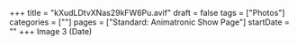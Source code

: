 +++
title = "kXudLDtvXNas29kFW6Pu.avif"
draft = false
tags = ["Photos"]
categories = [""]
pages = ["Standard: Animatronic Show Page"]
startDate = ""
+++
Image 3 (Date)
